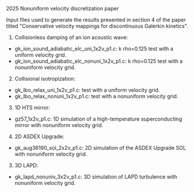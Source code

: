 2025 Nonuniform velocity discretization paper

Input files used to generate the results presented in section 4 of the paper titled "Conservative velocity mappings for discontinuous Galerkin kinetics".

1. Collisionless damping of an ion acoustic wave:
  - gk_ion_sound_adiabatic_elc_uni_1x2v_p1.c: k rho=0.125 test with a uniform velocity grid.
  - gk_ion_sound_adiabatic_elc_nonuni_1x2v_p1.c: k rho=0.125 test with a nonuniform velocity grid.
2. Collisional isotropization:
  - gk_lbo_relax_uni_1x2v_p1.c: test with a uniform velocity grid.
  - gk_lbo_relax_nonuni_1x2v_p1.c: test with a nonuniform velocity grid.
3. 1D HTS mirror:
  - gz57_1x2v_p1.c: 1D simulation of a high-temperature superconducting mirror
    with nonuniform velocity grid.
4. 2D ASDEX Upgrade:
  - gk_aug36190_sol_2x2v_p1.c: 2D simulation of the ASDEX Upgrade SOL with
    nonuniform velocity grid.
3. 3D LAPD:
  - gk_lapd_nonuniv_3x2v_p1.c: 3D simulation of LAPD turbulence with nonuniform
    velocity grid.
